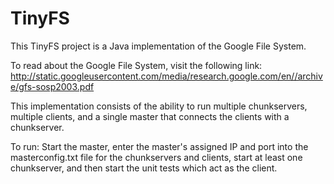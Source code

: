 # TinyFS

This TinyFS project is a Java implementation of the Google File System.  

To read about the Google File System, visit the following link:  http://static.googleusercontent.com/media/research.google.com/en//archive/gfs-sosp2003.pdf


This implementation consists of the ability to run multiple chunkservers, multiple clients, and a single master that connects the clients with a chunkserver.  

To run:
Start the master, enter the master's assigned IP and port into the masterconfig.txt file for the chunkservers and clients, start at least one chunkserver, and then start the unit tests which act as the client.  
